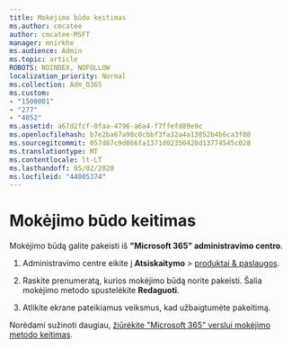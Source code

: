 ```yaml
---
title: Mokėjimo būdo keitimas
ms.author: cmcatee
author: cmcatee-MSFT
manager: mnirkhe
ms.audience: Admin
ms.topic: article
ROBOTS: NOINDEX, NOFOLLOW
localization_priority: Normal
ms.collection: Adm_O365
ms.custom:
- "1500001"
- "277"
- "4852"
ms.assetid: a67d2fcf-0faa-4796-a6a4-f7ffefd89e9c
ms.openlocfilehash: b7e2ba67a98c0cbbf3fa32a4a13852b4b6ca3f08
ms.sourcegitcommit: 057d87c9d866fa1371d02350420d13774545c028
ms.translationtype: MT
ms.contentlocale: lt-LT
ms.lasthandoff: 05/02/2020
ms.locfileid: "44005374"
---
```

# <a name="change-payment-method"></a>Mokėjimo būdo keitimas

Mokėjimo būdą galite pakeisti iš **"Microsoft 365" administravimo centro**.
  
1. Administravimo centre eikite į **Atsiskaitymo** \> [produktai & paslaugos](https://go.microsoft.com/fwlink/p/?linkid=842054).

2. Raskite prenumeratą, kurios mokėjimo būdą norite pakeisti. Šalia mokėjimo metodo spustelėkite **Redaguoti**.

3. Atlikite ekrane pateikiamus veiksmus, kad užbaigtumėte pakeitimą.

Norėdami sužinoti daugiau, [žiūrėkite "Microsoft 365" verslui mokėjimo metodo keitimas](https://docs.microsoft.com/office365/admin/subscriptions-and-billing/change-payment-method).
